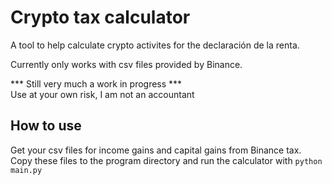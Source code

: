 # Crypto tax calculator
A tool to help calculate crypto activites for the declaración de la renta.

Currently only works with csv files provided by Binance.

*** Still very much a work in progress ***  
Use at your own risk, I am not an accountant

## How to use
Get your csv files for income gains and capital gains from Binance tax. Copy these files to the program directory and run the calculator with `python main.py`
